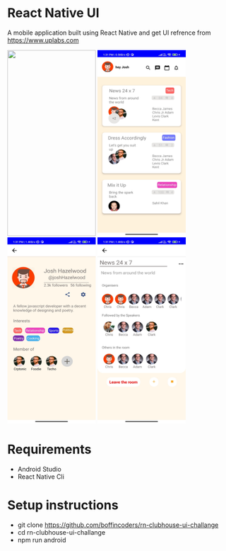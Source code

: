 # React Native UI


A mobile application built using React Native and get UI refrence from https://www.uplabs.com

<img src="https://github.com/boffincoders/rn-clubhouse-ui-challange/blob/master/src/gif/app_preview.gif?raw=true" width="200" height="420" /> <img src="https://github.com/boffincoders/rn-clubhouse-ui-challange/blob/master/src/appScreenshots/Screenshot_2021-09-22-13-31-09-432_com.club2.jpg?raw=true" width="200" height="420" /> <img src="https://github.com/boffincoders/rn-clubhouse-ui-challange/blob/master/src/appScreenshots/Screenshot_2021-09-22-13-31-13-324_com.club2.jpg?raw=true" width="200" height="420" /> <img src="https://github.com/boffincoders/rn-clubhouse-ui-challange/blob/master/src/appScreenshots/Screenshot_2021-09-22-13-31-16-749_com.club2.jpg?raw=true" width="200" height="420" />

# Requirements
- Android Studio
- React Native Cli

# Setup instructions
- git clone https://github.com/boffincoders/rn-clubhouse-ui-challange
- cd rn-clubhouse-ui-challange
- npm run android
